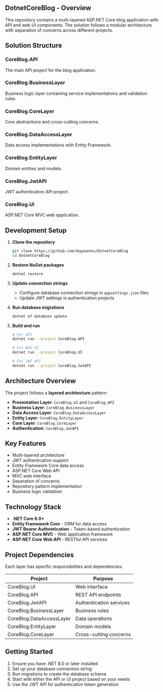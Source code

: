 ## DotnetCoreBlog - Overview
This repository contains a multi-layered ASP.NET Core blog application with API and web UI components. The solution follows a modular architecture with separation of concerns across different projects.

## Solution Structure

### CoreBlog.API
The main API project for the blog application.

### CoreBlog.BusinessLayer
Business logic layer containing service implementations and validation rules.

### CoreBlog.CoreLayer
Core abstractions and cross-cutting concerns.

### CoreBlog.DataAccessLayer
Data access implementations with Entity Framework.

### CoreBlog.EntityLayer
Domain entities and models.

### CoreBlog.JwtAPI
JWT authentication API project.

### CoreBlog.UI
ASP.NET Core MVC web application.

## Development Setup

1. **Clone the repository**
   ```bash
   git clone https://github.com/doganenes/DotnetCoreBlog
   cd DotnetCoreBlog
   ```

2. **Restore NuGet packages**
   ```bash
   dotnet restore
   ```

3. **Update connection strings**
   - Configure database connection strings in `appsettings.json` files
   - Update JWT settings in authentication projects

4. **Run database migrations**
   ```bash
   dotnet ef database update
   ```

5. **Build and run**
   ```bash
   # For API
   dotnet run --project CoreBlog.API
   
   # For Web UI
   dotnet run --project CoreBlog.UI
   
   # For JWT API
   dotnet run --project CoreBlog.JwtAPI
   ```

## Architecture Overview

The project follows a **layered architecture** pattern:

- **Presentation Layer**: `CoreBlog.UI` and `CoreBlog.API`
- **Business Layer**: `CoreBlog.BusinessLayer`
- **Data Access Layer**: `CoreBlog.DataAccessLayer`
- **Entity Layer**: `CoreBlog.EntityLayer`
- **Core Layer**: `CoreBlog.CoreLayer`
- **Authentication**: `CoreBlog.JwtAPI`

## Key Features

- Multi-layered architecture
- JWT authentication support
- Entity Framework Core data access
- ASP.NET Core Web API
- MVC web interface
- Separation of concerns
- Repository pattern implementation
- Business logic validation

## Technology Stack

- **.NET Core 6.0+**
- **Entity Framework Core** - ORM for data access
- **JWT Bearer Authentication** - Token-based authentication
- **ASP.NET Core MVC** - Web application framework
- **ASP.NET Core Web API** - RESTful API services

## Project Dependencies

Each layer has specific responsibilities and dependencies:

| Project                | Purpose                    |
|------------------------|----------------------------|
| CoreBlog.UI            | Web interface              |
| CoreBlog.API           | REST API endpoints         |
| CoreBlog.JwtAPI        | Authentication services    |
| CoreBlog.BusinessLayer | Business rules             |
| CoreBlog.DataAccessLayer | Data operations          |
| CoreBlog.EntityLayer   | Domain models              |
| CoreBlog.CoreLayer     | Cross-cutting concerns     |

## Getting Started

1. Ensure you have .NET 8.0 or later installed
2. Set up your database connection string
3. Run migrations to create the database schema
4. Start with either the API or UI project based on your needs
5. Use the JWT API for authentication token generation
